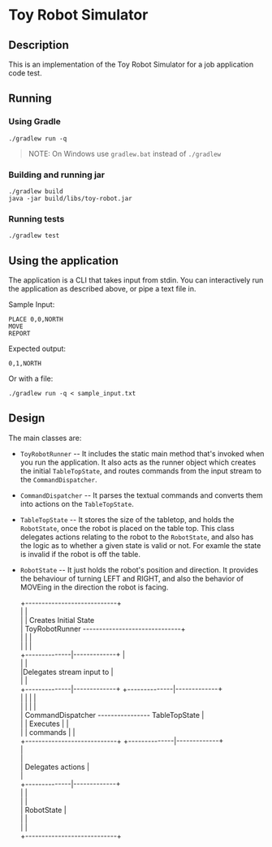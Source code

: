 Toy Robot Simulator
===================

Description
-----------
This is an implementation of the Toy Robot Simulator for a job application code test.

Running
-----

### Using Gradle
    ./gradlew run -q


> NOTE: On Windows use ```gradlew.bat``` instead of ```./gradlew```

### Building and running jar
    ./gradlew build
    java -jar build/libs/toy-robot.jar
    
### Running tests
    ./gradlew test

Using the application
---------------------
The application is a CLI that takes input from stdin. You can interactively run the 
application as described above, or pipe a text file in.
 
Sample Input:

    PLACE 0,0,NORTH
    MOVE
    REPORT

Expected output:

    0,1,NORTH

Or with a file:

    ./gradlew run -q < sample_input.txt

Design
------
The main classes are:

- ```ToyRobotRunner```
-- It includes the static main method that's invoked when you run the application. It also
acts as the runner object which creates the initial ```TableTopState```, and routes commands from
the input stream to the ```CommandDispatcher```.

- ```CommandDispatcher```
-- It parses the textual commands and converts them into actions on the ```TableTopState```.

- ```TableTopState```
-- It stores the size of the tabletop, and holds the ```RobotState```, once the robot is placed on
the table top. This class delegates actions relating to the robot to the ```RobotState```, and also
has the logic as to whether a given state is valid or not. For examle the state is invalid if
the robot is off the table.

- ```RobotState```
-- It just holds the robot's position and direction. It provides the behaviour of turning LEFT
and RIGHT, and also the behavior of MOVEing in the direction the robot is facing.


                                                                              
                                                                              
    +----------------------------+                                                
    |                            |                                                
    |                            |          Creates Initial State                 
    |        ToyRobotRunner      ------------------------------+                  
    |                            |                             |                  
    |                            |                             |                  
    +--------------|-------------+                             |                  
                   |                                           |                  
                   |Delegates stream input to                  |                  
                   |                                           |                  
    +--------------|-------------+              +--------------|-------------+    
    |                            |              |                            |    
    |                            |              |                            |    
    |      CommandDispatcher     ----------------       TableTopState        |    
    |                            |   Executes   |                            |    
    |                            |   commands   |                            |    
    +----------------------------+              +--------------|-------------+    
                                                               |                  
                                                               |                  
                                                               | Delegates actions
                                                               |                  
                                                               |                  
                                                +--------------|-------------+    
                                                |                            |    
                                                |                            |    
                                                |        RobotState          |    
                                                |                            |    
                                                |                            |    
                                                +----------------------------+    

